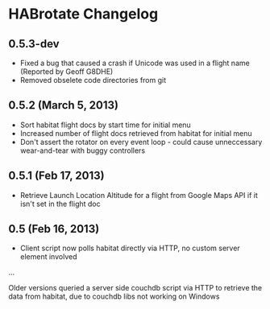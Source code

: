 HABrotate Changelog
=================

## 0.5.3-dev

* Fixed a bug that caused a crash if Unicode was used in a flight name (Reported by Geoff G8DHE)
* Removed obselete code directories from git

## 0.5.2 (March 5, 2013)

* Sort habitat flight docs by start time for initial menu
* Increased number of flight docs retrieved from habitat for initial menu
* Don't assert the rotator on every event loop - could cause unneccessary wear-and-tear with buggy controllers

## 0.5.1 (Feb 17, 2013)

* Retrieve Launch Location Altitude for a flight from Google Maps API if it isn't set in the flight doc

## 0.5 (Feb 16, 2013)

* Client script now polls habitat directly via HTTP, no custom server element involved

...

Older versions queried a server side couchdb script via HTTP to retrieve the data from habitat, due to couchdb libs not working on Windows
